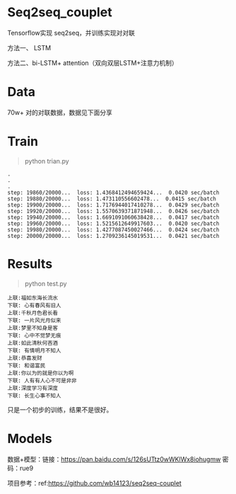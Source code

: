 # Seq2seq_couplet
Tensorflow实现 seq2seq，并训练实现对对联

方法一、 LSTM

方法二、bi-LSTM+ attention（双向双层LSTM+注意力机制）

# Data
70w+ 对的对联数据，数据见下面分享


# Train
> python trian.py

```
.
.
.
step: 19860/20000...  loss: 1.4368412494659424...  0.0420 sec/batch
step: 19880/20000...  loss: 1.473110556602478...  0.0415 sec/batch
step: 19900/20000...  loss: 1.7176944017410278...  0.0429 sec/batch
step: 19920/20000...  loss: 1.5570639371871948...  0.0426 sec/batch
step: 19940/20000...  loss: 1.6691091060638428...  0.0417 sec/batch
step: 19960/20000...  loss: 1.5215612649917603...  0.0420 sec/batch
step: 19980/20000...  loss: 1.4277087450027466...  0.0424 sec/batch
step: 20000/20000...  loss: 1.2709236145019531...  0.0421 sec/batch
```

# Results
> python test.py

```
上联:福如东海长流水
下联: 心有春风有旧人
上联:千秋月色君长看
下联: 一片风光月似来
上联:梦里不知身是客
下联: 心中不觉梦无痕
上联:如此清秋何吝酒
下联: 有情明月不知人
上联:恭喜发财
下联: 和谐富民
上联:你以为的就是你以为啊
下联: 人有有人心不可是非非
上联:深度学习有深度
下联: 长生心事不知人
```
只是一个初步的训练，结果不是很好。


# Models

数据+模型：链接：https://pan.baidu.com/s/126sUTtz0wWKlWx8iohugmw 密码：rue9

项目参考：ref:https://github.com/wb14123/seq2seq-couplet

